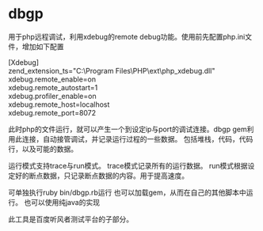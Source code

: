 dbgp
====

用于php远程调试，利用xdebug的remote debug功能。使用前先配置php.ini文件，增加如下配置

[Xdebug] <br>
zend_extension_ts="C:\Program Files\PHP\ext\php_xdebug.dll" <br>
xdebug.remote_enable=on <br>
xdebug.remote_autostart=1 <br>
xdebug.profiler_enable=on <br>
xdebug.remote_host=localhost <br>
xdebug.remote_port=8072 <br>

此时php的文件运行，就可以产生一个到设定ip与port的调试连接。dbgp gem利用此连接，自动接管调试，并记录运行过程的一些数据。
包括堆栈，代码，代码行，以及可能的数据。

运行模式支持trace与run模式。
trace模式记录所有的运行数据。
run模式根据设定好的断点数据，只记录断点数据的内容。用于提高速度。

可单独执行ruby bin/dbgp.rb运行
也可以加载gem，从而在自己的其他脚本中运行。
也可以使用纯java的实现

此工具是百度听风者测试平台的子部分。
